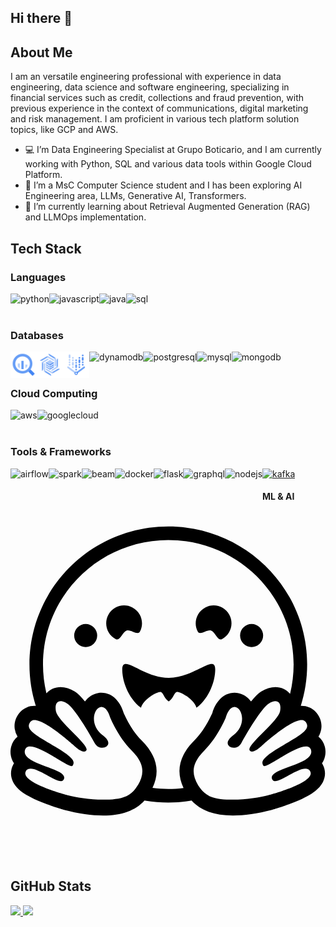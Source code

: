 ## Hi there 👋

## About Me

I am an versatile engineering professional with experience in data engineering, data science and software engineering, specializing in financial services such as credit, collections and fraud prevention, with previous experience in the context of communications, digital marketing and risk management. I am proficient in various tech platform solution topics, like GCP and AWS.

- 💻 I’m Data Engineering Specialist at Grupo Boticario, and I am currently working with Python, SQL and various data tools within Google Cloud Platform.
- 🚀 I’m a MsC Computer Science student and I has been exploring AI Engineering area, LLMs, Generative AI, Transformers.
- 📖 I’m currently learning about Retrieval Augmented Generation (RAG) and LLMOps implementation.

## Tech Stack
### Languages
<a href="https://www.python.org" target="_blank"> 
    <img align="left" src="https://github.com/gilbarbara/logos/blob/main/logos/python.svg" title="Python" alt="python" height="42px"/> 
</a>
<a href="https://developer.mozilla.org/en-US/docs/Web/JavaScript" target="_blank"> 
    <img  align="left" src="https://skillicons.dev/icons?i=js" title="JavaScript" alt="javascript" height="42px" />
</a>
<a href="https://www.java.com" target="_blank"> 
    <img align="left" src="https://www.vectorlogo.zone/logos/java/java-icon.svg" title="Java" alt="java" height="42px"/> 
</a>
<a href="https://learn.microsoft.com/en-us/sql/" target="_blank"> 
    <img align="left" src="https://github.com/benc-uk/icon-collection/blob/master/azure-patterns/sql-db.svg" title="SQL" alt="sql" height="42px"/> 
</a>

<br><br>

### Databases

<a href="https://cloud.google.com/bigquery" target="_blank"> 
    <img align="left" src="https://github.com/AwesomeLogos/google-cloud-icons/blob/main/docs/images/bigquery.svg" title="BigQuery" alt="bigquery" height="42px"/> 
</a>
<a href="https://cloud.google.com/bigtable" target="_blank"> 
    <img align="left" src="https://github.com/AwesomeLogos/google-cloud-icons/blob/main/docs/images/bigtable.svg" title="BigTable" alt="bigtable" height="42px"/> 
</a>
<a href="https://cloud.google.com/vertex-ai" target="_blank"> 
    <img align="left" src="https://github.com/AwesomeLogos/google-cloud-icons/blob/main/docs/images/vertexai.svg" title="Feature Store" alt="featurestore" height="42px"/> 
</a>
<a href="https://aws.amazon.com/dynamodb/" target="_blank"> 
    <img align="left" src="https://github.com/detain/svg-logos/blob/master/svg/a/aws-dynamodb.svg" title="DynamoDB" alt="dynamodb" height="42px"/> 
</a>
<a href="https://www.postgresql.org/" target="_blank"> 
    <img align="left" src="https://github.com/homarr-labs/dashboard-icons/blob/main/svg/postgres.svg" title="PostgreSQL" alt="postgresql" height="42px"/> 
</a>
<a href="https://www.mysql.com/" target="_blank"> 
    <img align="left" src="https://github.com/gilbarbara/logos/blob/main/logos/mysql-icon.svg" title="MySQL" alt="mysql" height="42px"/> 
</a>
<a href="https://www.mongodb.com/" target="_blank"> 
    <img  align="left" src="https://skillicons.dev/icons?i=mongodb" title="MongoDB" alt="mongodb" height="42px" />
</a>

<br><br>

### Cloud Computing

<a href="https://aws.amazon.com/" target="_blank">
    <img  align="left" src="https://skillicons.dev/icons?i=aws" title="AWS" alt="aws" height="42px" />
</a>
<a href="https://cloud.google.com/" target="_blank">
    <img  align="left" src="https://skillicons.dev/icons?i=gcp" title="Google Cloud" alt="googlecloud" height="42px" />
</a>

<br><br>

### Tools & Frameworks
<a href="https://spark.apache.org/" target="_blank"> 
    <img align="left" src="https://github.com/gilbarbara/logos/blob/main/logos/airflow-icon.svg" title="Airflow" alt="airflow" height="42"/> 
</a>
<a href="https://spark.apache.org/" target="_blank"> 
    <img align="left" src="https://www.vectorlogo.zone/logos/apache_spark/apache_spark-icon.svg" title="Apache Spark" alt="spark" height="42px"/> 
</a>
<a href="https://beam.apache.org/" target="_blank"> 
    <img align="left" src="https://www.vectorlogo.zone/logos/apache_beam/apache_beam-icon.svg" title="Apache Beam" alt="beam" height="42px"/> 
</a>
<a href="https://kafka.apache.org/" target="_blank"> 
    <img align="left "src="https://skillicons.dev/icons?i=kafka" title="Apache Kafka" alt="kafka" height="42px" />
</a>

<a href="https://www.docker.com/" target="_blank"> 
    <img align="left" src="https://www.vectorlogo.zone/logos/docker/docker-icon.svg" title="Docker" alt="docker" height="42px"/> 
</a>

<a href="https://flask.palletsprojects.com/en/stable/" target="_blank"> 
    <img  align="left" src="https://skillicons.dev/icons?i=flask" title="Flask" alt="flask" height="42px" />
</a>

<a href="https://graphql.org/" target="_blank"> 
    <img align="left" src="https://www.vectorlogo.zone/logos/graphql/graphql-icon.svg" title="GraphQL" alt="graphql" height="42px"/> 
</a>

<a href="https://nodejs.org/en" target="_blank">
    <img  align="left" src="https://skillicons.dev/icons?i=nodejs" title="NodeJS" alt="nodejs" height="42px" />
</a>

#### ML & AI 

<!-- <a href="https://huggingface.co" target="_blank"> -->
<svg role="img" viewBox="0 0 24 24" xmlns="http://www.w3.org/2000/svg"><title>Hugging Face</title><path d="M1.4446 11.5059c0 1.1021.1673 2.1585.4847 3.1563-.0378-.0028-.0691-.0058-.1058-.0058-.4209 0-.8015.16-1.0704.4512-.3454.3737-.4984.8335-.4316 1.293a1.576 1.576 0 0 0 .2148.5978c-.2319.1864-.4018.4456-.4844.7578-.0646.2448-.131.7543.2149 1.2794a1.4552 1.4552 0 0 0-.0625.1055c-.208.3923-.2207.8372-.0371 1.25.2783.6258.9696 1.1175 2.3126 1.6467.8356.3292 1.5988.5411 1.6056.543 1.1046.2847 2.104.4277 2.969.4277 1.4173 0 2.4754-.3849 3.1525-1.1446 1.538.2651 2.791.1403 3.592.006.6773.7555 1.7332 1.1387 3.1467 1.1387.8649 0 1.8643-.143 2.969-.4278.0068-.0019.77-.2138 1.6056-.543 1.343-.5292 2.0343-1.0208 2.3126-1.6466.1836-.4129.171-.8577-.037-1.25a1.4685 1.4685 0 0 0-.0626-.1056c.346-.525.2795-1.0346.2149-1.2793-.0826-.3122-.2525-.5714-.4844-.7579.11-.1816.1831-.3788.2148-.5977.0669-.4595-.0862-.9193-.4316-1.293-.2688-.2913-.6495-.4513-1.0704-.4513-.0209 0-.0376.0008-.0588.0018.3162-.9966.4846-2.0518.4846-3.1523 0-5.807-4.7362-10.5144-10.5789-10.5144-5.8426 0-10.5788 4.7073-10.5788 10.5144Zm10.5788-9.4831c5.2727 0 9.5476 4.246 9.5476 9.483a9.4201 9.4201 0 0 1-.2696 2.2365c-.0039-.0047-.0079-.011-.0117-.0156-.274-.3255-.6679-.5059-1.1075-.5059-.352 0-.714.1155-1.0763.3438-.2403.1517-.5058.422-.7793.7598-.2534-.3492-.608-.5832-1.0137-.6465a1.5174 1.5174 0 0 0-.2344-.0176c-.9263 0-1.4828.7993-1.6935 1.5177-.1046.2426-.6065 1.3482-1.3614 2.0978-1.1681 1.1601-1.4458 2.3534-.8396 3.6382-.843.1029-1.5836.0927-2.365-.006.5906-1.212.3626-2.4388-.8426-3.6322-.755-.7496-1.2568-1.8552-1.3614-2.0978-.2107-.7184-.7673-1.5177-1.6935-1.5177-.078 0-.1568.0054-.2344.0176-.4057.0633-.7604.2973-1.0137.6465-.2735-.3379-.539-.6081-.7794-.7598-.3622-.2283-.7243-.3438-1.0762-.3438-.4266 0-.8094.171-1.0821.4786a9.4208 9.4208 0 0 1-.2598-2.1936c0-5.237 4.2749-9.483 9.5475-9.483zM8.6443 7.0036c-.4838.0043-.9503.2667-1.1934.7227-.3536.6633-.1006 1.4873.5645 1.84.351.1862.4883-.5261.836-.6485.3107-.1095.841.399 1.0078.086.3536-.6634.1025-1.4874-.5625-1.84a1.3659 1.3659 0 0 0-.6524-.1602Zm6.8403 0c-.2199-.002-.4426.05-.6504.1602-.665.3526-.9181 1.1766-.5645 1.84.1669.313.6971-.1955 1.0079-.086.3476.1224.4867.8347.838.6485.6649-.3527.916-1.1767.5624-1.84-.243-.456-.7096-.7184-1.1934-.7227Zm-9.7565 1.418a.8768.8768 0 0 0-.877.877c0 .4846.3925.877.877.877a.8768.8768 0 0 0 .877-.877.8768.8768 0 0 0-.877-.877zm12.6434 0c-.4845 0-.879.3925-.879.877 0 .4846.3945.877.879.877a.8768.8768 0 0 0 .877-.877.8768.8768 0 0 0-.877-.877zM8.7927 11.459c-.179-.003-.2793.1107-.2793.416 0 .8097.3874 2.125 1.4279 2.924.207-.7123 1.3453-1.2832 1.5079-1.2012.2315.1167.2191.4417.6074.7266.3884-.285.374-.6098.6056-.7266.1627-.082 1.3009.4889 1.5079 1.2012 1.0404-.799 1.4278-2.1144 1.4278-2.924 0-1.2212-1.583.6402-3.5413.6485-1.4686-.0061-2.7266-1.0558-3.2639-1.0645zM4.312 14.4768c.5792.365 1.6964 2.2751 2.1056 3.0177.1371.2488.371.3536.582.3536.4188 0 .7465-.4138.0391-.9395-1.0636-.791-.6914-2.0846-.1836-2.1642a.4302.4302 0 0 1 .0664-.004c.4616 0 .666.7892.666.7892s.5959 1.4898 1.6213 2.508c.942.9356 1.062 1.703.4961 2.6661-.0164-.004-.0159.0236-.1484.2149-.1853.2673-.4322.4688-.7188.6152-.5062.2269-1.1397.2696-1.7833.2696-1.037 0-2.1017-.1824-2.6975-.336-.0293-.0075-3.6505-.9567-3.1916-1.8224.0771-.1454.2033-.2031.3633-.2031.6463 0 1.823.9551 2.3283.9551.113 0 .196-.0865.2285-.2031.2249-.8045-3.2787-1.0522-2.9846-2.1642.0519-.1967.193-.2757.3907-.2754.854 0 2.7704 1.4923 3.172 1.4923.0307 0 .0525-.0085.0645-.0274.2012-.3227.1096-.5865-1.3087-1.4395-1.4182-.8533-2.4315-1.329-1.8653-1.9416.0651-.0707.1574-.1015.2695-.1015.8611.0002 2.8948 1.84 2.8948 1.84s.5487.5683.8809.5683c.0762 0 .1416-.0315.1855-.1054.2355-.3946-2.1858-2.2183-2.3224-2.971-.0926-.51.0641-.7676.3555-.7676-.0006.008.1701-.0285.4942.1759zm16.2257.5918c-.1366.7526-2.5579 2.5764-2.3224 2.9709.044.074.1092.1055.1855.1055.3321 0 .881-.5684.881-.5684s2.0336-1.8397 2.8947-1.84c.1121 0 .2044.0308.2695.1016.5662.6125-.447 1.0882-1.8653 1.9415-1.4183.853-1.51 1.1168-1.3087 1.4396.012.0188.0337.0273.0644.0273.4016 0 2.3181-1.4923 3.1721-1.4923.1977-.0002.3388.0787.3907.2754.294 1.112-3.2095 1.3597-2.9846 2.1642.0325.1166.1156.2032.2285.2032.5054 0 1.682-.9552 2.3283-.9552.16 0 .2862.0577.3633.2032.459.8656-3.1623 1.8149-3.1916 1.8224-.5958.1535-1.6605.336-2.6975.336-.6351 0-1.261-.0409-1.7638-.2599-.2949-.1472-.5488-.3516-.7383-.625-.0411-.0682-.1026-.1476-.1426-.205-.5726-.9679-.455-1.7371.4903-2.676 1.0254-1.0182 1.6212-2.508 1.6212-2.508s.2044-.7891.666-.7891a.4318.4318 0 0 1 .0665.0039c.5078.0796.88 1.3732-.1836 2.1642-.7074.5257-.3797.9395.039.9395.211 0 .445-.1047.5821-.3535.4092-.7426 1.5264-2.6527 2.1056-3.0178.5588-.3524.99-.1816.8497.5918z"/></svg>
<!-- </a> -->

<br><br>

## GitHub Stats
<!-- ![thehenke's GitHub stats](https://github-readme-stats.vercel.app/api?username=thehenke&show_icons=true&theme=gotham) -->



<a href="">
    <img height="167px" src="https://github-readme-stats.vercel.app/api?username=thehenke&hide_border=true&show_icons=true&theme=gotham" /><!-- wi*quL3fcV -->
    <img height="167px" src="https://github-readme-stats.vercel.app/api/top-langs/?username=thehenke&layout=compact&langs_count=6&theme=gotham&hide_border=true" />
</a>